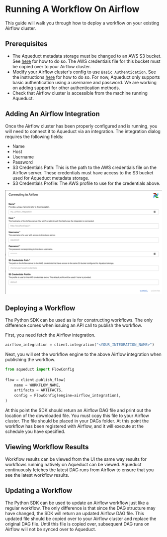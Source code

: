 # Running A Workflow On Airflow
This guide will walk you through how to deploy a workflow on your existing Airflow cluster.

## Prerequisites
- The Aqueduct metadata storage must be changed to an AWS S3 bucket. See [here](changing-metadata-store.md) for how to do so. The AWS credentials file for this
bucket must be copied over to your Airflow cluster.
- Modify your Airflow cluster's config to use `Basic Authentication`. See the instructions [here](https://airflow.apache.org/docs/apache-airflow/stable/security/api.html#basic-authentication) for how to do so. For now, Aqueduct only supports basic authentication
using a username and password. We are working on adding support for other authentication methods.
- Check that Airflow cluster is accessible from the machine running Aqueduct.

## Adding An Airflow Integration
Once the Airflow cluster has been properly configured and is running, you will need to connect it to Aqueduct via an integration.
The integration dialog requires the following fields:
- Name
- Host
- Username
- Password
- S3 Credentials Path: This is the path to the AWS credentials file on the Airflow server. These credentials must have access to the
S3 bucket used for Aqueduct metadata storage.
- S3 Credentials Profile: The AWS profile to use for the credentials above.

![](<../.gitbook/assets/connect_airflow.png>)

## Deploying a Workflow
The Python SDK can be used as is for constructing workflows. The only difference comes when issuing an API call to publish the workflow.

First, you need fetch the Airflow integration.
```python
airflow_integration = client.integration("<YOUR_INTEGRATION_NAME>")
```

Next, you will set the workflow engine to the above Airflow integration when publishing the workflow.
```python
from aqueduct import FlowConfig

flow = client.publish_flow(
    name = WORKFLOW_NAME, 
    artifacts = ARTIFACTS,
    config = FlowConfig(engine=airflow_integration),
)
```

At this point the SDK should return an Airflow DAG file and print out the location of the downloaded file. You must copy this file
to your Airflow cluster. The file should be placed in your DAGs folder. At this point the workflow has been registered with Airflow,
and it will execute at the schedule you have specified.

## Viewing Workflow Results
Workflow results can be viewed from the UI the same way results for workflows running natively on Aqueduct can be viewed. Aqueduct continuously fetches the latest DAG runs from Airflow to ensure that you see the latest workflow results.

## Updating a Workflow
The Python SDK can be used to update an Airflow workflow just like a regular workflow. The only difference is that since the DAG structure
may have changed, the SDK will return an updated Airflow DAG file. This updated file should be copied over to your Airflow cluster and
replace the original DAG file. Until this file is copied over, subsequent DAG runs on Airflow will not be synced over to Aqueduct.